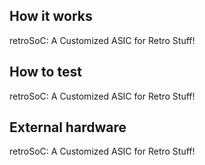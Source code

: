 <!---

This file is used to generate your project datasheet. Please fill in the information below and delete any unused
sections.

You can also include images in this folder and reference them in the markdown. Each image must be less than
512 kb in size, and the combined size of all images must be less than 1 MB.
-->

## How it works

retroSoC: A Customized ASIC for Retro Stuff!

## How to test

retroSoC: A Customized ASIC for Retro Stuff!

## External hardware

retroSoC: A Customized ASIC for Retro Stuff!

